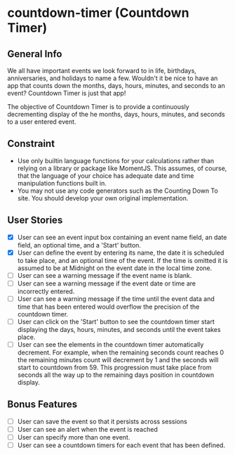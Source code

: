 # countdown-timer (Countdown Timer)

## General Info
We all have important events we look forward to in life, birthdays, anniversaries, and holidays to name a few. Wouldn't it be nice to have an app that counts down the months, days, hours, minutes, and seconds to an event? Countdown Timer is just that app!

The objective of Countdown Timer is to provide a continuously decrementing display of the he months, days, hours, minutes, and seconds to a user entered event.

## Constraint

* Use only builtin language functions for your calculations rather than relying on a library or package like MomentJS. This assumes, of course, that the language of your choice has adequate date and time manipulation functions built in.
* You may not use any code generators such as the Counting Down To site. You should develop your own original implementation.

## User Stories

* [X] User can see an event input box containing an event name field, an date field, an optional time, and a 'Start' button.
* [X] User can define the event by entering its name, the date it is scheduled to take place, and an optional time of the event. If the time is omitted it is assumed to be at Midnight on the event date in the local time zone.
* [ ] User can see a warning message if the event name is blank.
* [ ] User can see a warning message if the event date or time are incorrectly entered.
* [ ] User can see a warning message if the time until the event data and time that has been entered would overflow the precision of the countdown timer.
* [ ] User can click on the 'Start' button to see the countdown timer start displaying the days, hours, minutes, and seconds until the event takes place.
* [ ] User can see the elements in the countdown timer automatically decrement. For example, when the remaining seconds count reaches 0 the remaining minutes count will decrement by 1 and the seconds will start to countdown from 59. This progression must take place from seconds all the way up to the remaining days position in countdown display.

## Bonus Features

* [ ] User can save the event so that it persists across sessions
* [ ] User can see an alert when the event is reached
* [ ] User can specify more than one event.
* [ ] User can see a countdown timers for each event that has been defined.